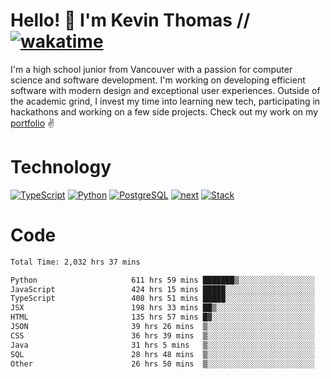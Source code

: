 # Hello! 👋 I'm Kevin Thomas // [![wakatime](https://wakatime.com/badge/user/e9d16d74-e01d-4a37-8086-9257e0bde1c2.svg?style=flat-square)](https://wakatime.com/@e9d16d74-e01d-4a37-8086-9257e0bde1c2)

I'm a high school junior from Vancouver with a passion for computer science and software development. I'm working on developing efficient software with modern design and exceptional user experiences. Outside of the academic grind, I invest my time into learning new tech, participating in hackathons and working on a few side projects. Check out my work on my [portfolio](https://kevinjosethomas.com/) ✌️

# Technology
[![TypeScript](https://github.com/kevinjosethomas/kevinjosethomas/assets/46242684/444b2e5d-659f-41f5-81fe-3abafb75cb6c)](https://kevinjosethomas.com/stack)
[![Python](https://github.com/kevinjosethomas/kevinjosethomas/assets/46242684/34a174c4-54db-4c4e-9842-2324d47cb043)](https://kevinjosethomas.com/stack)
[![PostgreSQL](https://github.com/kevinjosethomas/kevinjosethomas/assets/46242684/46d6de1c-c483-4dc7-ab3a-87763af6fc78)](https://kevinjosethomas.com/stack)
[![next](https://github.com/kevinjosethomas/kevinjosethomas/assets/46242684/bc46bae5-1ad9-42a7-b7a2-427cbde7c994)](https://kevinjosethomas.com/stack)
[![Stack](https://github.com/kevinjosethomas/kevinjosethomas/assets/46242684/0b9b7eeb-8cce-4a56-bffd-3131dd4dd88c)](https://kevinjosethomas.com/stack)




# Code
<!--START_SECTION:waka-->

```txt
Total Time: 2,032 hrs 37 mins

Python                     611 hrs 59 mins ███████▒░░░░░░░░░░░░░░░░░   29.72 %
JavaScript                 424 hrs 15 mins █████░░░░░░░░░░░░░░░░░░░░   20.60 %
TypeScript                 408 hrs 51 mins █████░░░░░░░░░░░░░░░░░░░░   19.85 %
JSX                        198 hrs 33 mins ██▒░░░░░░░░░░░░░░░░░░░░░░   09.64 %
HTML                       135 hrs 57 mins █▓░░░░░░░░░░░░░░░░░░░░░░░   06.60 %
JSON                       39 hrs 26 mins  ▒░░░░░░░░░░░░░░░░░░░░░░░░   01.92 %
CSS                        36 hrs 39 mins  ▒░░░░░░░░░░░░░░░░░░░░░░░░   01.78 %
Java                       31 hrs 5 mins   ▒░░░░░░░░░░░░░░░░░░░░░░░░   01.51 %
SQL                        28 hrs 48 mins  ▒░░░░░░░░░░░░░░░░░░░░░░░░   01.40 %
Other                      26 hrs 50 mins  ▒░░░░░░░░░░░░░░░░░░░░░░░░   01.30 %
```

<!--END_SECTION:waka-->
